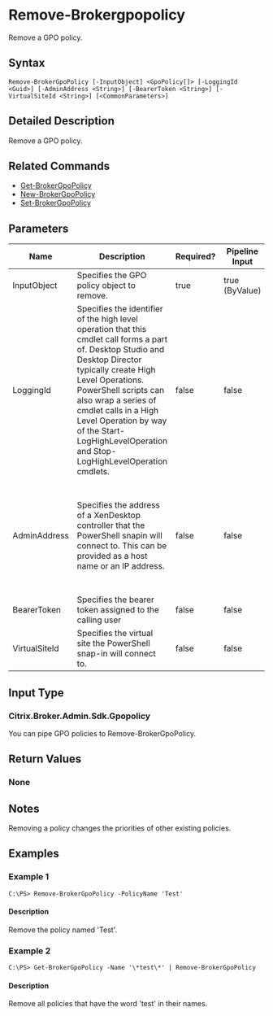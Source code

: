 ﻿
# Remove-Brokergpopolicy
Remove a GPO policy.
## Syntax
```
Remove-BrokerGpoPolicy [-InputObject] <GpoPolicy[]> [-LoggingId <Guid>] [-AdminAddress <String>] [-BearerToken <String>] [-VirtualSiteId <String>] [<CommonParameters>]
```
## Detailed Description
Remove a GPO policy.


## Related Commands

* [Get-BrokerGpoPolicy](./Get-BrokerGpoPolicy/)
* [New-BrokerGpoPolicy](./New-BrokerGpoPolicy/)
* [Set-BrokerGpoPolicy](./Set-BrokerGpoPolicy/)
## Parameters
| Name   | Description | Required? | Pipeline Input | Default Value |
| --- | --- | --- | --- | --- |
| InputObject | Specifies the GPO policy object to remove. | true | true (ByValue) |  |
| LoggingId | Specifies the identifier of the high level operation that this cmdlet call forms a part of. Desktop Studio and Desktop Director typically create High Level Operations. PowerShell scripts can also wrap a series of cmdlet calls in a High Level Operation by way of the Start-LogHighLevelOperation and Stop-LogHighLevelOperation cmdlets. | false | false |  |
| AdminAddress | Specifies the address of a XenDesktop controller that the PowerShell snapin will connect to. This can be provided as a host name or an IP address. | false | false | Localhost. Once a value is provided by any cmdlet, this value will become the default. |
| BearerToken | Specifies the bearer token assigned to the calling user | false | false |  |
| VirtualSiteId | Specifies the virtual site the PowerShell snap-in will connect to. | false | false |  |

## Input Type

### Citrix.Broker.Admin.Sdk.Gpopolicy
You can pipe GPO policies to Remove-BrokerGpoPolicy.
## Return Values

### None

## Notes
Removing a policy changes the priorities of other existing policies.
## Examples

### Example 1
```
C:\PS> Remove-BrokerGpoPolicy -PolicyName 'Test'
```
#### Description
Remove the policy named 'Test'.
### Example 2
```
C:\PS> Get-BrokerGpoPolicy -Name '\*test\*' | Remove-BrokerGpoPolicy
```
#### Description
Remove all policies that have the word 'test' in their names.

